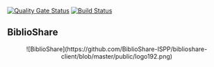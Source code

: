 [![Quality Gate Status](https://sonarcloud.io/api/project_badges/measure?project=BiblioShare-ISPP_biblioshare-client&metric=alert_status)](https://sonarcloud.io/dashboard?id=BiblioShare-ISPP_biblioshare-client)
[![Build Status](https://travis-ci.com/BiblioShare-ISPP/biblioshare-client.svg?branch=master)](https://travis-ci.com/BiblioShare-ISPP/biblioshare-client)

## BiblioShare
<p align="center">
![BiblioShare](https://github.com/BiblioShare-ISPP/biblioshare-client/blob/master/public/logo192.png)
</p>